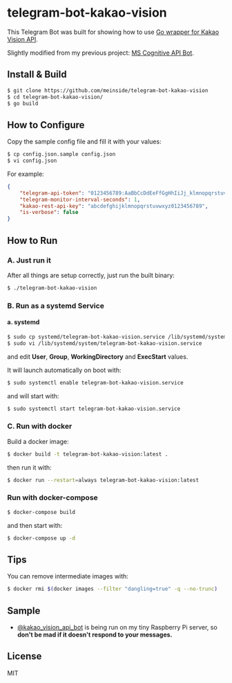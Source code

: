# telegram-bot-kakao-vision

This Telegram Bot was built for showing how to use [Go wrapper for Kakao Vision API](https://github.com/meinside/kakao-api-go).

Slightly modified from my previous project: [MS Cognitive API Bot](https://github.com/meinside/telegram-ms-cognitive-bot).

## Install & Build

```bash
$ git clone https://github.com/meinside/telegram-bot-kakao-vision
$ cd telegram-bot-kakao-vision/
$ go build
```

## How to Configure

Copy the sample config file and fill it with your values:

```bash
$ cp config.json.sample config.json
$ vi config.json
```

For example:

```json
{
	"telegram-api-token": "0123456789:AaBbCcDdEeFfGgHhIiJj_klmnopqrstuvwx-yz",
	"telegram-monitor-interval-seconds": 1,
	"kakao-rest-api-key": "abcdefghijklmnopqrstuvwxyz0123456789",
	"is-verbose": false
}
```

## How to Run

### A. Just run it

After all things are setup correctly, just run the built binary:

```bash
$ ./telegram-bot-kakao-vision
```

### B. Run as a systemd Service

#### a. systemd

```bash
$ sudo cp systemd/telegram-bot-kakao-vision.service /lib/systemd/system/
$ sudo vi /lib/systemd/system/telegram-bot-kakao-vision.service
```

and edit **User**, **Group**, **WorkingDirectory** and **ExecStart** values.

It will launch automatically on boot with:

```bash
$ sudo systemctl enable telegram-bot-kakao-vision.service
```

and will start with:

```bash
$ sudo systemctl start telegram-bot-kakao-vision.service
```

### C. Run with docker

Build a docker image:

```bash
$ docker build -t telegram-bot-kakao-vision:latest .
```

then run it with:

```bash
$ docker run --restart=always telegram-bot-kakao-vision:latest
```

### Run with docker-compose

```bash
$ docker-compose build
```

and then start with:

```bash
$ docker-compose up -d
```

## Tips

You can remove intermediate images with:

```bash
$ docker rmi $(docker images --filter "dangling=true" -q --no-trunc)
```

## Sample

* [@kakao_vision_api_bot](https://telegram.me/kakao_vision_api_bot) is being run on my tiny Raspberry Pi server, so **don't be mad if it doesn't respond to your messages.**

## License

MIT


